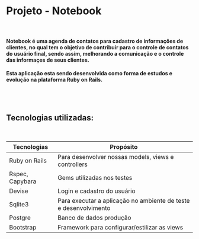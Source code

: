 # Projeto - Notebook

<br>

#### Notebook é uma agenda de contatos para cadastro de informações de clientes, no qual tem o objetivo de contribuir para o controle de contatos do usuário final, sendo assim, melhorando a comunicação e o controle das informaçes de seus clientes.
#### Esta aplicação esta sendo desenvolvida como forma de estudos e evolução na plataforma Ruby on Rails.

<br><br>

## Tecnologias utilizadas:

<br>

Tecnologias | Propósito
------------ | -------------
Ruby on Rails | Para desenvolver nossas models, views e controllers
Rspec, Capybara | Gems utilizadas nos testes
Devise | Login e cadastro do usuário
Sqlite3 | Para executar a aplicação no ambiente de teste e desenvolvimento
Postgre | Banco de dados produção
Bootstrap | Framework para configurar/estilizar as views
